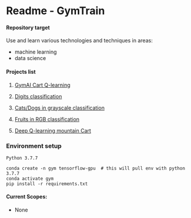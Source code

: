 # Readme - GymTrain


#### Repository target
Use and learn various technologies and techniques in areas:
* machine learning 
* data science

#### Projects list
1. [GymAI Cart Q-learning](gym-train/sentdex/q-learning)

1. [Digits classification](gym-train/sentdex/tensorflow-basics/num-classification-part1)

2. [Cats/Dogs in grayscale classification](gym-train/sentdex/tensorflow-basics/cat-dogs-part2)

3. [Fruits in RGB classification](gym-train/classification/fruits)

4. [Deep Q-learning mountain Cart](gym-train/sentdex/deep-qlearning)
### Environment setup
`Python 3.7.7`
```
conda create -n gym tensorflow-gpu  # this will pull env with python 3.7.7
conda activate gym
pip install -r requirements.txt
```


#### Current Scopes:
* None





